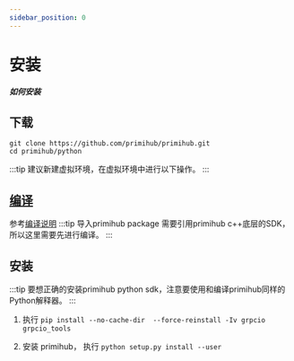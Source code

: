 ```yaml
---
sidebar_position: 0
---
```


# 安装

***如何安装***

## 下载

```
git clone https://github.com/primihub/primihub.git
cd primihub/python
```

:::tip
建议新建虚拟环境，在虚拟环境中进行以下操作。
:::

## [编译](../../../docs/advance-usage/build)

参考[编译说明](../../../docs/advance-usage/build)
:::tip
导入primihub package 需要引用primihub c++底层的SDK，所以这里需要先进行编译。
:::

## 安装

:::tip
要想正确的安装primihub python sdk，注意要使用和编译primihub同样的Python解释器。
:::

1. 执行 `pip install --no-cache-dir  --force-reinstall -Iv grpcio grpcio_tools`

2. 安装 primihub， 执行 `python setup.py install --user`
